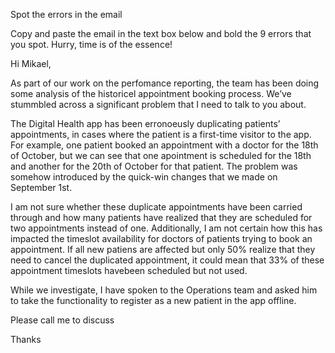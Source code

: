 Spot the errors in the email

Copy and paste the email in the text box below and bold the 9 errors that you spot. Hurry, time is of the essence! 

Hi Mikael,

As part of our work on the perfomance reporting, the team has been doing some analysis of the historicel appointment booking process. We’ve stummbled across a significant problem that I need to talk to you about.

The Digital Health app has been erronoeusly duplicating patients’ appointments, in cases where the patient is a first-time visitor to the app. For example, one patient booked an appointment with a doctor for the 18th of October, but we can see that one apointment is scheduled for the 18th and another for the 20th of October for that patient. The problem was somehow introduced by the quick-win changes that we made on September 1st.

I am not sure whether these duplicate appointments have been carried through and how many patients have realized that they are scheduled for two appointments instead of one. Additionally, I am not certain how this has impacted the timeslot availability for doctors of patients trying to book an appointment. If all new patiens are affected but only 50% realize that they need to cancel the duplicated appointment, it could mean that 33% of these appointment timeslots havebeen scheduled but not used.

While we investigate, I have spoken to the Operations team and asked him to take the functionality to register as a new patient in the app offline.

Please call me to discuss

Thanks
